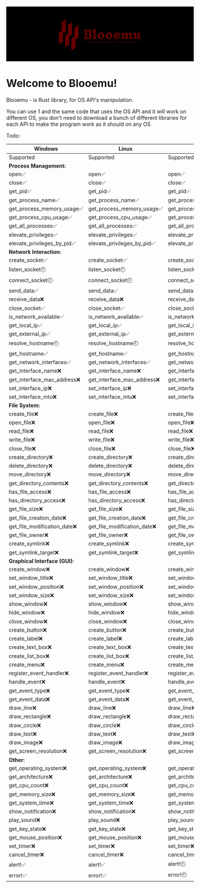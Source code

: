 ![](./blooemux.png)
# Welcome to Blooemu!
Blooemu - is Rust library, for OS API's manipulation. 

You can use 1 and the same code that uses the OS API and it will work on different OS, you don't need to download a bunch of different libraries for each API to make the program work as it should on any OS

Todo:

| Windows                        | Linux                       | MacOS                       |
|--------------------------------|-----------------------------|-----------------------------|
| Supported                      | Supported                   | Supported                   |
| **Process Management:**        |
| open✅                          | open✅                       | open✅                       |
| close✅                         | close✅                      | close✅                      |
| get_pid✅                       | get_pid✅                    | get_pid✅                    |
| get_process_name✅              | get_process_name✅           | get_process_name✅           |
| get_process_memory_usage✅      | get_process_memory_usage✅   | get_process_memory_usage✅   |
| get_process_cpu_usage✅         | get_process_cpu_usage✅      | get_process_cpu_usage✅      |
| get_all_processes✅             | get_all_processes✅          | get_all_processes✅          |
| elevate_privileges✅            | elevate_privileges✅         | elevate_privileges✅         |
| elevate_privileges_by_pid✅     | elevate_privileges_by_pid✅  | elevate_privileges_by_pid✅  |
| **Network Interaction:**       |
| create_socket✅                 | create_socket✅              | create_socket✅              |
| listen_socket🕘                 | listen_socket🕘             | listen_socket🕘             |
| connect_socket🕘                | connect_socket🕘            | connect_socket🕘            |
| send_data✅                     | send_data✅                  | send_data✅                  |
| receive_data❌                  | receive_data❌               | receive_data❌               |
| close_socket✅                  | close_socket✅               | close_socket✅               |
| is_network_available✅          | is_network_available✅       | is_network_available✅       |
| get_local_ip✅                  | get_local_ip✅               | get_local_ip✅               |
| get_external_ip✅               | get_external_ip✅            | get_external_ip✅            |
| resolve_hostname🕘              | resolve_hostname🕘           | resolve_hostname🕘           |
| get_hostname✅                  | get_hostname✅               | get_hostname✅               |
| get_network_interfaces✅        | get_network_interfaces✅     | get_network_interfaces✅     |
| get_interface_name❌            | get_interface_name❌         | get_interface_name❌         |
| get_interface_mac_address❌     | get_interface_mac_address❌  | get_interface_mac_address❌  |
| set_interface_ip❌              | set_interface_ip❌           | set_interface_ip❌           |
| set_interface_mtu❌             | set_interface_mtu❌          | set_interface_mtu❌          |
| **File System:**               |
| create_file❌                   | create_file❌                | create_file❌                |
| open_file❌                     | open_file❌                  | open_file❌                  |
| read_file❌                     | read_file❌                  | read_file❌                  |
| write_file❌                    | write_file❌                 | write_file❌                 |
| close_file❌                    | close_file❌                 | close_file❌                 
| create_directory❌              | create_directory❌           | create_directory❌           |
| delete_directory❌              | delete_directory❌           | delete_directory❌           |
| move_directory❌                | move_directory❌             | move_directory❌             |
| get_directory_contents❌        | get_directory_contents❌     | get_directory_contents❌     |
| has_file_access❌               | has_file_access❌            | has_file_access❌            |
| has_directory_access❌          | has_directory_access❌       | has_directory_access❌       |
| get_file_size❌                 | get_file_size❌              | get_file_size❌              |
| get_file_creation_date❌        | get_file_creation_date❌     | get_file_creation_date❌     |
| get_file_modification_date❌    | get_file_modification_date❌ | get_file_modification_date❌ |
| get_file_owner❌                | get_file_owner❌             | get_file_owner❌             |
| create_symlink❌                | create_symlink❌             | create_symlink❌             |
| get_symlink_target❌            | get_symlink_target❌         | get_symlink_target❌         |
| **Graphical Interface (GUI):** |
| create_window❌                 | create_window❌              | create_window❌              |
| set_window_title❌              | set_window_title❌           | set_window_title❌           |
| set_window_position❌           | set_window_position❌        | set_window_position❌        |
| set_window_size❌               | set_window_size❌            | set_window_size❌            |
| show_window❌                   | show_window❌                | show_window❌                |
| hide_window❌                   | hide_window❌                | hide_window❌                
| close_window❌                  | close_window❌               | close_window❌               |
| create_button❌                 | create_button❌              | create_button❌              |
| create_label❌                  | create_label❌               | create_label❌               |
| create_text_box❌               | create_text_box❌            | create_text_box❌            |
| create_list_box❌               | create_list_box❌            | create_list_box❌            |
| create_menu❌                   | create_menu❌                | create_menu❌                |
| register_event_handler❌        | register_event_handler❌     | register_event_handler❌     |
| handle_event❌                  | handle_event❌               | handle_event❌               |
| get_event_type❌                | get_event_type❌             | get_event_type❌             |
| get_event_data❌                | get_event_data❌             | get_event_data❌             |
| draw_line❌                     | draw_line❌                  | draw_line❌                  |
| draw_rectangle❌                | draw_rectangle❌             | draw_rectangle❌             |
| draw_circle❌                   | draw_circle❌                | draw_circle❌                |
| draw_text❌                     | draw_text❌                  | draw_text❌                  |
| draw_image❌                    | draw_image❌                 | draw_image❌                 |
| get_screen_resolution❌         | get_screen_resolution❌      | get_screen_resolution❌      |
| **Other:**                     |
| get_operating_system❌          | get_operating_system❌       | get_operating_system❌       |
| get_architecture❌              | get_architecture❌           | get_architecture❌           |
| get_cpu_count❌                 | get_cpu_count❌              | get_cpu_count❌              |
| get_memory_size❌               | get_memory_size❌            | get_memory_size❌            |
| get_system_time❌               | get_system_time❌            | get_system_time❌            |
| show_notification❌             | show_notification❌          | show_notification❌          |
| play_sound❌                    | play_sound❌                 | play_sound❌                 |
| get_key_state❌                 | get_key_state❌              | get_key_state❌              
| get_mouse_position❌            | get_mouse_position❌         | get_mouse_position❌         |
| set_timer❌                     | set_timer❌                  | set_timer❌                  |
| cancel_timer❌                  | cancel_timer❌               | cancel_timer❌               |
| alert!✅                        | alert!✅                     | alert!🕘                    |
| error!✅                        | error!✅                     | error!🕘                    |